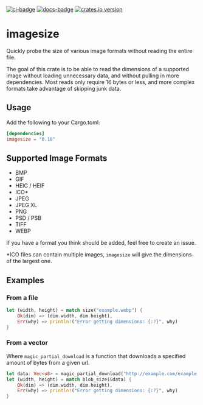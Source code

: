 [![ci-badge][]][ci] [![docs-badge][]][docs] [![crates.io version]][crates.io link]

# imagesize
Quickly probe the size of various image formats without reading the entire file.

The goal of this crate is to be able to read the dimensions of a supported image without loading unnecessary data, and without pulling in more dependencies. Most reads only require 16 bytes or less, and more complex formats take advantage of skipping junk data.

## Usage
Add the following to your Cargo.toml:
```toml
[dependencies]
imagesize = "0.10"
```

## Supported Image Formats
* BMP
* GIF
* HEIC / HEIF
* ICO*
* JPEG
* JPEG XL
* PNG
* PSD / PSB
* TIFF
* WEBP

If you have a format you think should be added, feel free to create an issue.

*ICO files can contain multiple images, `imagesize` will give the dimensions of the largest one.

## Examples

### From a file
```rust
let (width, height) = match size("example.webp") {
    Ok(dim) => (dim.width, dim.height),
    Err(why) => println!("Error getting dimensions: {:?}", why)
}
```

### From a vector
Where `magic_partial_download` is a function that downloads a specified amount of bytes from a given url.
```rust
let data: Vec<u8> = magic_partial_download("http://example.com/example.jpg", 0x200);
let (width, height) = match blob_size(&data) {
    Ok(dim) => (dim.width, dim.height),
    Err(why) => println!("Error getting dimensions: {:?}", why)
}
```

[ci]: https://travis-ci.org/Roughsketch/imagesize
[ci-badge]: https://img.shields.io/travis/Roughsketch/imagesize.svg?style=flat-square
[crates.io link]: https://crates.io/crates/imagesize
[crates.io version]: https://img.shields.io/crates/v/imagesize.svg?style=flat-square
[docs]: https://docs.rs/imagesize
[docs-badge]: https://img.shields.io/badge/docs-online-5023dd.svg?style=flat-square
